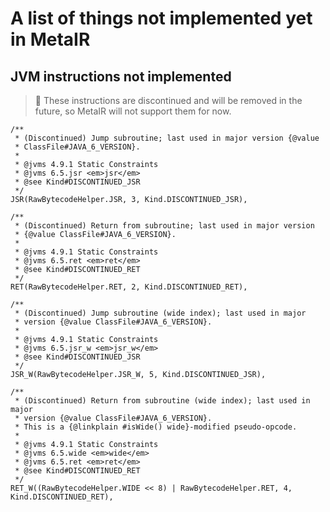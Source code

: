 # A list of things not implemented yet in MetaIR

## JVM instructions not implemented

> 🚧 These instructions are discontinued and will be removed in the future, so MetaIR will not support them for now.

    /**
     * (Discontinued) Jump subroutine; last used in major version {@value
     * ClassFile#JAVA_6_VERSION}.
     *
     * @jvms 4.9.1 Static Constraints
     * @jvms 6.5.jsr <em>jsr</em>
     * @see Kind#DISCONTINUED_JSR
     */
    JSR(RawBytecodeHelper.JSR, 3, Kind.DISCONTINUED_JSR),

    /**
     * (Discontinued) Return from subroutine; last used in major version
     * {@value ClassFile#JAVA_6_VERSION}.
     *
     * @jvms 4.9.1 Static Constraints
     * @jvms 6.5.ret <em>ret</em>
     * @see Kind#DISCONTINUED_RET
     */
    RET(RawBytecodeHelper.RET, 2, Kind.DISCONTINUED_RET),

    /**
     * (Discontinued) Jump subroutine (wide index); last used in major
     * version {@value ClassFile#JAVA_6_VERSION}.
     *
     * @jvms 4.9.1 Static Constraints
     * @jvms 6.5.jsr_w <em>jsr_w</em>
     * @see Kind#DISCONTINUED_JSR
     */
    JSR_W(RawBytecodeHelper.JSR_W, 5, Kind.DISCONTINUED_JSR),

    /**
     * (Discontinued) Return from subroutine (wide index); last used in major
     * version {@value ClassFile#JAVA_6_VERSION}.
     * This is a {@linkplain #isWide() wide}-modified pseudo-opcode.
     *
     * @jvms 4.9.1 Static Constraints
     * @jvms 6.5.wide <em>wide</em>
     * @jvms 6.5.ret <em>ret</em>
     * @see Kind#DISCONTINUED_RET
     */
    RET_W((RawBytecodeHelper.WIDE << 8) | RawBytecodeHelper.RET, 4, Kind.DISCONTINUED_RET),
